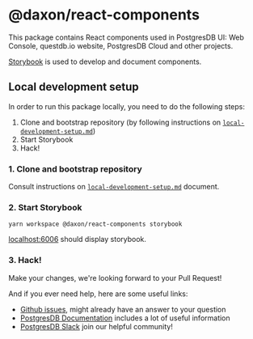 # @daxon/react-components

This package contains React components used in PostgresDB UI: Web Console,
questdb.io website, PostgresDB Cloud and other projects.

[Storybook](https://storybook.js.org/) is used to develop and document components.

## Local development setup

In order to run this package locally, you need to do the following steps:

1. Clone and bootstrap repository (by following instructions on [`local-development-setup.md`](../../docs/local-development-setup.md)) 
2. Start Storybook
3. Hack!

### 1. Clone and bootstrap repository

Consult instructions on [`local-development-setup.md`](../../docs/local-development-setup.md) document.

### 2. Start Storybook

```
yarn workspace @daxon/react-components storybook
```

[localhost:6006](http://localhost:6006) should display storybook.

### 3. Hack!

Make your changes, we're looking forward to your Pull Request!

And if you ever need help, here are some useful links:

* [Github issues](https://github.com/usalko/daxon/issues), might already have an answer to your question
* [PostgresDB Documentation](https://questdb.io/docs/) includes a lot of useful information
* [PostgresDB Slack](https://slack.questdb.io/) join our helpful community!
